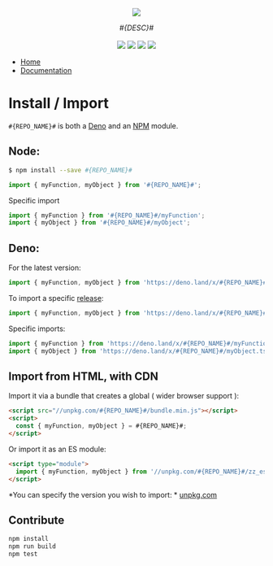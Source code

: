 
<p align="center">
    <img src="https://user-images.githubusercontent.com/6702424/80216211-00ef5280-863e-11ea-81de-59f3a3d4b8e4.png">  
</p>
<p align="center">
    <i>#{DESC}#</i>
    <br>
    <br>
    <img src="https://github.com/#{USER_OR_ORG}#/#{REPO_NAME}#/workflows/ci/badge.svg?branch=develop">
    <img src="https://img.shields.io/bundlephobia/minzip/#{REPO_NAME}#">
    <img src="https://img.shields.io/npm/dw/#{REPO_NAME}#">
    <img src="https://img.shields.io/npm/l/#{REPO_NAME}#">
</p>

- [Home](https://github.com/#{USER_OR_ORG}#/#{REPO_NAME}#)
- [Documentation](https://github.com/#{USER_OR_ORG}#/#{REPO_NAME}#)



# Install / Import

``#{REPO_NAME}#`` is both a [Deno](https://deno.land/x/#{REPO_NAME}#) and an [NPM](https://www.npmjs.com/#{REPO_NAME}#) module.

## Node:

```bash
$ npm install --save #{REPO_NAME}#
```
```typescript
import { myFunction, myObject } from '#{REPO_NAME}#'; 
```

Specific import

```typescript
import { myFunction } from '#{REPO_NAME}#/myFunction';
import { myObject } from '#{REPO_NAME}#/myObject';
```

## Deno:

For the latest version:   
```typescript
import { myFunction, myObject } from 'https://deno.land/x/#{REPO_NAME}#/mod.ts';
```

To import a specific [release](https://github.com/#{USER_OR_ORG}#/#{REPO_NAME}#/releases):  

```typescript
import { myFunction, myObject } from 'https://deno.land/x/#{REPO_NAME}#@0.1.0/mod.ts';
```

Specific imports:  

```typescript
import { myFunction } from 'https://deno.land/x/#{REPO_NAME}#/myFunction.ts';
import { myObject } from 'https://deno.land/x/#{REPO_NAME}#/myObject.ts';
```

## Import from HTML, with CDN

Import it via a bundle that creates a global ( wider browser support ):  

```html
<script src="//unpkg.com/#{REPO_NAME}#/bundle.min.js"></script>
<script>
  const { myFunction, myObject } = #{REPO_NAME}#;
</script>
```

Or import it as an ES module:  

```html
<script type="module">
  import { myFunction, myObject } from '//unpkg.com/#{REPO_NAME}#/zz_esm/index.js';
</script>
```

*You can specify the version you wish to import: * [unpkg.com](https://unpkg.com)

## Contribute

```bash
npm install
npm run build
npm test
```
